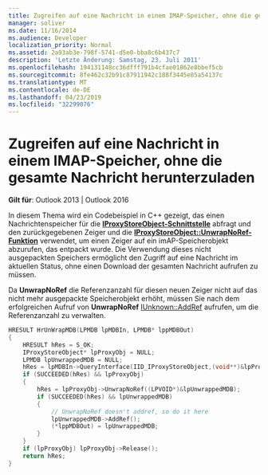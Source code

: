 ```yaml
---
title: Zugreifen auf eine Nachricht in einem IMAP-Speicher, ohne die gesamte Nachricht herunterzuladen
manager: soliver
ms.date: 11/16/2014
ms.audience: Developer
localization_priority: Normal
ms.assetid: 2a93ab3e-798f-5741-d5e0-bba8c6b437c7
description: 'Letzte Änderung: Samstag, 23. Juli 2011'
ms.openlocfilehash: 194131148cc36dfff791b4cfae01862e8bbef5cb
ms.sourcegitcommit: 8fe462c32b91c87911942c188f3445e85a54137c
ms.translationtype: MT
ms.contentlocale: de-DE
ms.lasthandoff: 04/23/2019
ms.locfileid: "32299076"
---
```

# <a name="access-a-message-on-an-imap-store-without-downloading-the-entire-message"></a>Zugreifen auf eine Nachricht in einem IMAP-Speicher, ohne die gesamte Nachricht herunterzuladen

**Gilt für**: Outlook 2013 | Outlook 2016 
  
In diesem Thema wird ein Codebeispiel in C++ gezeigt, das einen Nachrichtenspeicher für die **[IProxyStoreObject-Schnittstelle](iproxystoreobject.md)** abfragt und den zurückgegebenen Zeiger und die **[IProxyStoreObject::UnwrapNoRef-Funktion](iproxystoreobject-unwrapnoref.md)** verwendet, um einen Zeiger auf ein imAP-Speicherobjekt abzurufen, das entpackt wurde. Die Verwendung dieses nicht ausgepackten Speichers ermöglicht den Zugriff auf eine Nachricht im aktuellen Status, ohne einen Download der gesamten Nachricht aufrufen zu müssen. 
  
Da **UnwrapNoRef** die Referenzanzahl für diesen neuen Zeiger nicht auf das nicht mehr ausgepackte Speicherobjekt erhöht, müssen Sie nach dem erfolgreichen Aufruf von **UnwrapNoRef** [IUnknown::AddRef](https://msdn.microsoft.com/library/ms691379%28VS.85%29.aspx) aufrufen, um die Referenzanzahl zu verwalten. 
  
```cpp
HRESULT HrUnWrapMDB(LPMDB lpMDBIn, LPMDB* lppMDBOut) 
{ 
    HRESULT hRes = S_OK; 
    IProxyStoreObject* lpProxyObj = NULL; 
    LPMDB lpUnwrappedMDB = NULL; 
    hRes = lpMDBIn->QueryInterface(IID_IProxyStoreObject,(void**)&lpProxyObj); 
    if (SUCCEEDED(hRes) && lpProxyObj) 
    { 
        hRes = lpProxyObj->UnwrapNoRef((LPVOID*)&lpUnwrappedMDB); 
        if (SUCCEEDED(hRes) && lpUnwrappedMDB) 
        { 
            // UnwrapNoRef doesn't addref, so do it here 
            lpUnwrappedMDB->AddRef(); 
            (*lppMDBOut) = lpUnwrappedMDB; 
        } 
    } 
    if (lpProxyObj) lpProxyObj->Release(); 
    return hRes; 
}
```



